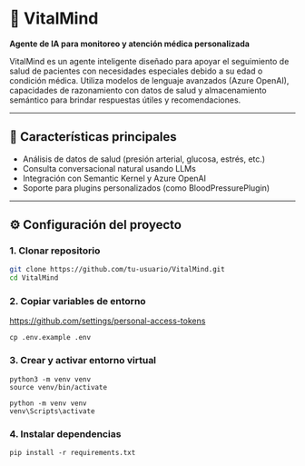 # 🧠 VitalMind  
**Agente de IA para monitoreo y atención médica personalizada**

VitalMind es un agente inteligente diseñado para apoyar el seguimiento de salud de pacientes con necesidades especiales debido a su edad o condición médica. Utiliza modelos de lenguaje avanzados (Azure OpenAI), capacidades de razonamiento con datos de salud y almacenamiento semántico para brindar respuestas útiles y recomendaciones.

---

## 🚀 Características principales

- Análisis de datos de salud (presión arterial, glucosa, estrés, etc.)
- Consulta conversacional natural usando LLMs
- Integración con Semantic Kernel y Azure OpenAI
- Soporte para plugins personalizados (como BloodPressurePlugin)

---



## ⚙️ Configuración del proyecto

### 1. Clonar repositorio

```bash
git clone https://github.com/tu-usuario/VitalMind.git
cd VitalMind
```

### 2. Copiar variables de entorno
https://github.com/settings/personal-access-tokens
```
cp .env.example .env
```
### 3. Crear y activar entorno virtual
```
python3 -m venv venv
source venv/bin/activate
```
```
python -m venv venv
venv\Scripts\activate
```
### 4. Instalar dependencias    
```
pip install -r requirements.txt
```
